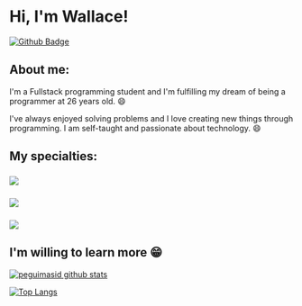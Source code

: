 
# Hi, I'm Wallace!

[![Github Badge](https://img.shields.io/badge/-Github-000?style=flat-square&logo=Github&logoColor=white&link=https://github.com/wallacedevsantos)](https://github.com/wallacedevsantos)

## About me:

I'm a Fullstack programming student and I'm fulfilling my dream of being a programmer at 26 years old. :smile:

I've always enjoyed solving problems and I love creating new things through programming. I am self-taught and passionate about technology. :smile:

## My specialties:

### <img src="https://img.shields.io/badge/JavaScript-323330?style=for-the-badge&logo=javascript&logoColor=F7DF1E"/>

### <img src="https://img.shields.io/badge/HTML5-E34F26?style=for-the-badge&logo=html5&logoColor=white"/>

### <img src="https://img.shields.io/badge/CSS3-1572B6?style=for-the-badge&logo=css3&logoColor=white"/>

## I'm willing to learn more 😁

[![peguimasid github stats](https://github-readme-stats.vercel.app/api?username=wallacedevsantos&show_icons=true&title_color=fff&icon_color=fff&text_color=f8f8f2&bg_color=171c24&count_private=true)](https://github.com/wallacedevsantos)

[![Top Langs](https://github-readme-stats.vercel.app/api/top-langs/?username=wallacedevsantos&layout=compact&title_color=fff&text_color=f8f8f2&hide=java&bg_color=171c24)](https://github.com/wallacedevsantos)

